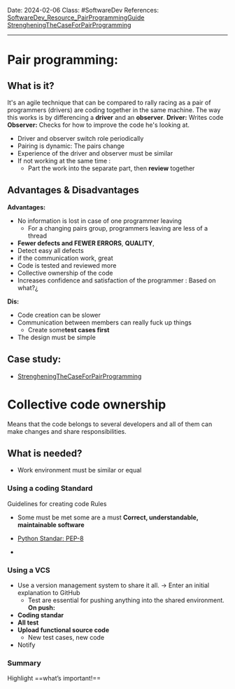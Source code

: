 Date: 2024-02-06
Class: #SoftwareDev 
References: [SoftwareDev_Resource_PairProgrammingGuide ](../00.References/SoftwareDev_Resource_PairProgrammingGuide%20.pdf)[StrengheningTheCaseForPairProgramming](https://doi.org/10.1109/52.854064)

---
# Pair programming: 

## What is it?
It's an agile technique that can be compared to rally racing as a pair of programmers (drivers) are coding together in the same machine. 
The way this works is by differencing a **driver** and an **observer**. 
**Driver:** Writes code
**Observer:** Checks for how to improve the code he's looking at.
+ Driver and observer switch role periodically
+ Pairing is dynamic: The pairs change
+ Experience of the driver and observer must be similar
+ If not working at the same time : 
	+ Part the work into the separate part, then **review** together


## Advantages & Disadvantages

**Advantages:**
+ No information is lost in case of one programmer leaving 
	+ For a changing pairs group, programmers leaving are less of a thread
+ **Fewer defects and FEWER ERRORS**, **QUALITY**, 
+ Detect easy all defects
+ if the communication work, great
+ Code is tested and reviewed more
+ Collective ownership of the code
+ Increases confidence and satisfaction of the programmer : Based on what?¿

**Dis:**
+ Code creation can be slower
+ Communication between members can really fuck up things
	+ Create some**test cases first**
+ The design must be simple
## Case study: 
+ [StrengheningTheCaseForPairProgramming](https://doi.org/10.1109/52.854064)
# Collective code ownership 
Means that the code belongs to several developers and all of them can make changes and share responsibilities.
## What is needed?
+ Work environment must be similar or equal
### Using a coding Standard
Guidelines for creating code
Rules 
+ Some must be met some are a must
**Correct, understandable, maintainable software**

+ [Python Standar: PEP-8](https://www.python.org/dev/peps/pep-0008/)
+ 


### Using a VCS
+ Use a version management system to share it all. -> Enter an initial explanation to GitHub
	+ Test are essential for pushing anything into the shared environment. 
**On push:**
+ **Coding standar**
+ **All test**
+ **Upload functional source code**
	+ New test cases, new code
+ Notify

### Summary
Highlight ==what’s important!==